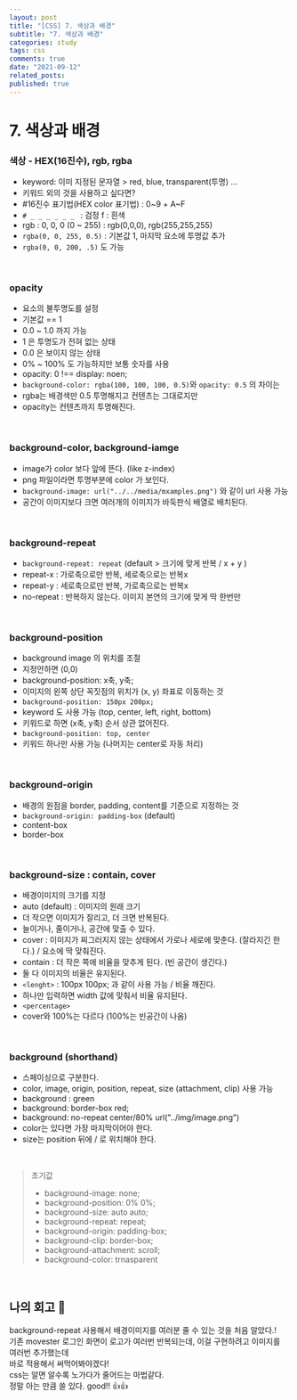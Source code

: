 ```yaml
---
layout: post
title: "[CSS] 7. 색상과 배경"
subtitle: "7. 색상과 배경"
categories: study
tags: css
comments: true
date: "2021-09-12"
related_posts:
published: true
---
```


# 7. 색상과 배경

### 색상 - HEX(16진수), rgb, rgba

- keyword: 이미 지정된 문자열 > red, blue, transparent(투명) …
- 키워드 외의 것을 사용하고 싶다면?
- #16진수 표기법(HEX color 표기법) : 0~9 + A~F
- `# _ _ _ _ _ _ `  : 검정 f : 흰색
- rgb : 0, 0, 0 (0 ~ 255) : rgb(0,0,0), rgb(255,255,255)
- `rgba(0, 0, 255, 0.5)` : 기본값 1, 마지막 요소에 투명값 추가
- `rgba(0, 0, 200, .5)` 도 가능

<br>

### opacity
- 요소의 불투명도를 설정
- 기본값 == 1
- 0.0 ~ 1.0 까지 가능
- 1 은 투명도가 전혀 없는 상태
- 0.0 은 보이지 않는 상태
- 0% ~ 100% 도 가능하지만 보통 숫자를 사용
- opacity: 0 !== display: noen;
- `background-color: rgba(100, 100, 100, 0.5)`와 `opacity: 0.5` 의 차이는
- rgba는 배경색만 0.5 투명해지고 컨텐츠는 그대로지만
- opacity는 컨텐츠까지 투명해진다.

<br>


### background-color, background-iamge
- image가 color 보다 앞에 뜬다. (like z-index)
- png 파일이라면 투명부분에 color 가 보인다.
- `background-image: url("../../media/mxamples.png")` 와 같이 url 사용 가능
- 공간이 이미지보다 크면 여러개의 이미지가 바둑판식 배열로 배치된다.

<br>

### background-repeat
- `background-repeat: repeat` (default > 크기에 맞게 반복 / x + y )
- repeat-x : 가로축으로만 반복, 세로축으로는 반복x
- repeat-y : 세로축으로만 반복, 가로축으로는 반복x
- no-repeat : 반복하지 않는다. 이미지 본연의 크기에 맞게 딱 한번만

<br>

### background-position
- background image 의 위치를 조절
- 지정안하면 (0,0)
- background-position: x축, y축;
- 이미지의 왼쪽 상단 꼭짓점의 위치가 (x, y) 좌표로 이동하는 것
- `background-position: 150px 200px;`
- keyword 도 사용 가능 (top, center, left, right, bottom)
- 키워드로 하면 (x축, y축) 순서 상관 없어진다.
- `background-position: top, center`
- 키워드 하나만 사용 가능 (나머지는 center로 자동 처리)

<br>

### background-origin
- 배경의 원점을 border, padding, content를 기준으로 지정하는 것
- `background-origin: padding-box` (default)
- content-box
- border-box

<br>

### background-size : contain, cover
- 배경이미지의 크기를 지정
- auto (default) : 이미지의 원래 크기
- 더 작으면 이미지가 잘리고, 더 크면 반복된다.
- 늘이거나, 줄이거나, 공간에 맞출 수 있다.
- cover : 이미지가 찌그러지지 않는 상태에서 가로나 세로에 맞춘다. (잘라지긴 한다.) / 요소에 딱 맞춰진다.
- contain : 더 작은 쪽에 비율을 맞추게 된다. (빈 공간이 생긴다.)
- 둘 다 이미지의 비율은 유지된다.
- `<lenght>` : 100px 100px; 과 같이 사용 가능 / 비율 깨진다.
- 하나만 입력하면 width 값에 맞춰서 비율 유지된다.
- `<percentage>`
- cover와 100%는 다르다 (100%는 빈공간이 나옴)

<br>

### background (shorthand)
- 스페이싱으로 구분한다.
- color, image, origin, position, repeat, size (attachment, clip) 사용 가능
- background : green
- background: border-box red;
- background: no-repeat center/80% url("../img/image.png")
- color는 있다면 가장 마지막이어야 한다.
- size는 position 뒤에 / 로 위치해야 한다.

<br>

> 초기값
> - background-image: none;
> - background-position: 0% 0%;
> - background-size: auto auto;
> - background-repeat: repeat;
> - background-origin: padding-box;
> - background-clip: border-box;
> - background-attachment: scroll;
> - background-color: trnasparent

<br>

## 나의 회고 🤫

background-repeat 사용해서 배경이미지를 여러분 줄 수 있는 것을 처음 알았다.!<br>
기존 movester 로그인 화면이 로고가 여러번 반복되는데, 이걸 구현하려고 이미지를 여러번 추가했는데<br>
바로 적용해서 써먹어봐야겠다!<br>
css는 알면 알수록 노가다가 줄어드는 마법같다.<br>
정말 아는 만큼 쓸 있다. good!! 👍👍